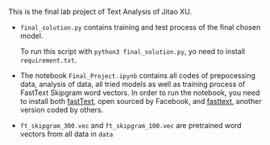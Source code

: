 This is the final lab project of Text Analysis of Jitao XU.

* ```final_solution.py``` contains training and test process of the final chosen model. 

  To run this script with ```python3 final_solution.py```, yo need to install ```requirement.txt```.

* The notebook ```Final_Project.ipynb``` contains all codes of prepocessing data, analysis of data, all tried models as well as training process of FastText Skipgram word vectors. In order to run the notebook, you need to install both [fastText](https://github.com/facebookresearch/fastText/tree/master/python), open sourced by Facebook, and [fasttext](https://pypi.org/project/fasttext/), another version coded by others. 

* ```ft_skipgram_300.vec``` and ```ft_skipgram_100.vec``` are pretrained word vectors from all data in ```data```

